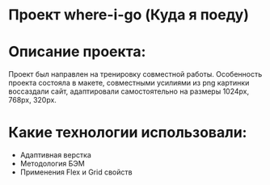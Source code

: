 # Проект where-i-go (Куда я поеду)

# Описание проекта:
Проект был направлен на тренировку совместной работы.
Особенность проекта состояла в макете, совместными усилиями из png картинки воссаздали сайт, адаптировали самостоятельно на размеры 1024рх, 768рх, 320рх.

# Какие технологии использовали:
- Адаптивная верстка
- Методология БЭМ
- Применения Flex и Grid свойств
